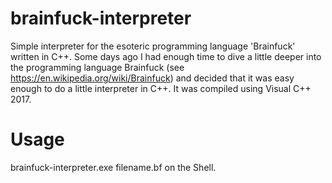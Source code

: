# brainfuck-interpreter
Simple interpreter for the esoteric programming language 'Brainfuck' written in C++.
Some days ago I had enough time to dive a little deeper into the programming language Brainfuck (see https://en.wikipedia.org/wiki/Brainfuck) and decided that it was easy enough to do a little interpreter in C++.
It was compiled using Visual C++ 2017.

# Usage
brainfuck-interpreter.exe filename.bf on the Shell.
